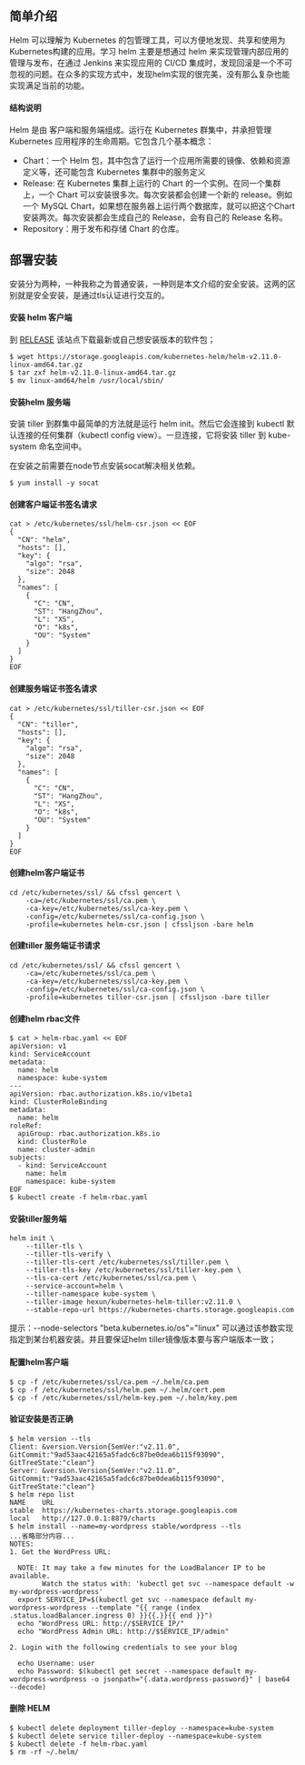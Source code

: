 ## 简单介绍

Helm 可以理解为 Kubernetes 的包管理工具，可以方便地发现、共享和使用为Kubernetes构建的应用。学习 helm 主要是想通过 helm 来实现管理内部应用的管理与发布，在通过 Jenkins 来实现应用的 CI/CD 集成时，发现回滚是一个不可忽视的问题。在众多的实现方式中，发现helm实现的很完美，没有那么复杂也能实现满足当前的功能。

#### 结构说明
Helm 是由 客户端和服务端组成。运行在 Kubernetes 群集中，并承担管理 Kubernetes 应用程序的生命周期。它包含几个基本概念：  

- Chart：一个 Helm 包，其中包含了运行一个应用所需要的镜像、依赖和资源定义等，还可能包含 Kubernetes 集群中的服务定义
- Release: 在 Kubernetes 集群上运行的 Chart 的一个实例。在同一个集群上，一个 Chart
  可以安装很多次。每次安装都会创建一个新的 release。例如一个 MySQL Chart，如果想在服务器上运行两个数据库，就可以把这个Chart 安装两次。每次安装都会生成自己的 Release，会有自己的 Release 名称。
- Repository：用于发布和存储 Chart 的仓库。

## 部署安装
安装分为两种，一种我称之为普通安装，一种则是本文介绍的安全安装。这两的区别就是安全安装，是通过tls认证进行交互的。

#### 安装 helm 客户端

到 [RELEASE][1] 该站点下载最新或自己想安装版本的软件包；

```shell
$ wget https://storage.googleapis.com/kubernetes-helm/helm-v2.11.0-linux-amd64.tar.gz
$ tar zxf helm-v2.11.0-linux-amd64.tar.gz
$ mv linux-amd64/helm /usr/local/sbin/
```

#### 安装helm 服务端

安装 tiller 到群集中最简单的方法就是运行 helm init。然后它会连接到 kubectl 默认连接的任何集群（kubectl config view）。一旦连接，它将安装 tiller 到 kube-system 命名空间中。

在安装之前需要在node节点安装socat解决相关依赖。

```shell
$ yum install -y socat
```

#### 创建客户端证书签名请求

```shell
cat > /etc/kubernetes/ssl/helm-csr.json << EOF
{
  "CN": "helm",
  "hosts": [],
  "key": {
    "algo": "rsa",
    "size": 2048
  },
  "names": [
    {
      "C": "CN",
      "ST": "HangZhou",
      "L": "XS",
      "O": "k8s",
      "OU": "System"
    }
  ]
} 
EOF
```
#### 创建服务端证书签名请求
```
cat > /etc/kubernetes/ssl/tiller-csr.json << EOF
{
  "CN": "tiller",
  "hosts": [],
  "key": {
    "algo": "rsa",
    "size": 2048
  },
  "names": [
    {
      "C": "CN",
      "ST": "HangZhou",
      "L": "XS",
      "O": "k8s",
      "OU": "System"
    }
  ]
}
EOF
```
#### 创建helm客户端证书
```
cd /etc/kubernetes/ssl/ && cfssl gencert \
    -ca=/etc/kubernetes/ssl/ca.pem \
    -ca-key=/etc/kubernetes/ssl/ca-key.pem \
    -config=/etc/kubernetes/ssl/ca-config.json \
    -profile=kubernetes helm-csr.json | cfssljson -bare helm
```
#### 创建tiller 服务端证书请求
```
cd /etc/kubernetes/ssl/ && cfssl gencert \
    -ca=/etc/kubernetes/ssl/ca.pem \
    -ca-key=/etc/kubernetes/ssl/ca-key.pem \
    -config=/etc/kubernetes/ssl/ca-config.json \
    -profile=kubernetes tiller-csr.json | cfssljson -bare tiller
```
#### 创建helm rbac文件
```
$ cat > helm-rbac.yaml << EOF
apiVersion: v1
kind: ServiceAccount
metadata:
  name: helm
  namespace: kube-system
---
apiVersion: rbac.authorization.k8s.io/v1beta1
kind: ClusterRoleBinding
metadata:
  name: helm
roleRef:
  apiGroup: rbac.authorization.k8s.io
  kind: ClusterRole
  name: cluster-admin
subjects:
  - kind: ServiceAccount
    name: helm
    namespace: kube-system
EOF
$ kubectl create -f helm-rbac.yaml
```
#### 安装tiller服务端
```
helm init \
    --tiller-tls \
    --tiller-tls-verify \
    --tiller-tls-cert /etc/kubernetes/ssl/tiller.pem \
    --tiller-tls-key /etc/kubernetes/ssl/tiller-key.pem \
    --tls-ca-cert /etc/kubernetes/ssl/ca.pem \
    --service-account=helm \
    --tiller-namespace kube-system \
    --tiller-image hexun/kubernetes-helm-tiller:v2.11.0 \
    --stable-repo-url https://kubernetes-charts.storage.googleapis.com
```
提示：--node-selectors "beta.kubernetes.io/os"="linux" 可以通过该参数实现指定到某台机器安装。并且要保证helm tiller镜像版本要与客户端版本一致；
#### 配置helm客户端
```
$ cp -f /etc/kubernetes/ssl/ca.pem ~/.helm/ca.pem
$ cp -f /etc/kubernetes/ssl/helm.pem ~/.helm/cert.pem
$ cp -f /etc/kubernetes/ssl/helm-key.pem ~/.helm/key.pem
```
#### 验证安装是否正确
```
$ helm version --tls
Client: &version.Version{SemVer:"v2.11.0", GitCommit:"9ad53aac42165a5fadc6c87be0dea6b115f93090", GitTreeState:"clean"}
Server: &version.Version{SemVer:"v2.11.0", GitCommit:"9ad53aac42165a5fadc6c87be0dea6b115f93090", GitTreeState:"clean"}
$ helm repo list
NAME  	URL                                             
stable	https://kubernetes-charts.storage.googleapis.com
local 	http://127.0.0.1:8879/charts
$ helm install --name=my-wordpress stable/wordpress --tls
...省略部分内容...
NOTES:
1. Get the WordPress URL:

  NOTE: It may take a few minutes for the LoadBalancer IP to be available.
        Watch the status with: 'kubectl get svc --namespace default -w my-wordpress-wordpress'
  export SERVICE_IP=$(kubectl get svc --namespace default my-wordpress-wordpress --template "{{ range (index .status.loadBalancer.ingress 0) }}{{.}}{{ end }}")
  echo "WordPress URL: http://$SERVICE_IP/"
  echo "WordPress Admin URL: http://$SERVICE_IP/admin"

2. Login with the following credentials to see your blog

  echo Username: user
  echo Password: $(kubectl get secret --namespace default my-wordpress-wordpress -o jsonpath="{.data.wordpress-password}" | base64 --decode)

```
#### 删除 HELM
```
$ kubectl delete deployment tiller-deploy --namespace=kube-system
$ kubectl delete service tiller-deploy --namespace=kube-system
$ kubectl delete -f helm-rbac.yaml
$ rm -rf ~/.helm/
```
[1]: https://github.com/helm/helm/releases
